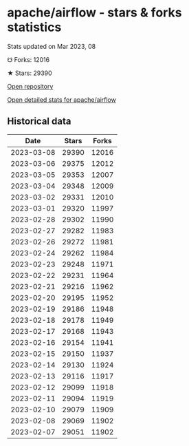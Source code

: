 # apache/airflow - stars & forks statistics

Stats updated on Mar 2023, 08

☋ Forks: 12016

★ Stars: 29390

[Open repository](https://github.com/apache/airflow)

[Open detailed stats for apache/airflow](https://reviewgithub.com/rep/apache/airflow)

## Historical data
| Date | Stars | Forks |
|------|-------|-------|
| 2023-03-08 | 29390 | 12016 | 
| 2023-03-06 | 29375 | 12012 | 
| 2023-03-05 | 29353 | 12007 | 
| 2023-03-04 | 29348 | 12009 | 
| 2023-03-02 | 29331 | 12010 | 
| 2023-03-01 | 29320 | 11997 | 
| 2023-02-28 | 29302 | 11990 | 
| 2023-02-27 | 29282 | 11983 | 
| 2023-02-26 | 29272 | 11981 | 
| 2023-02-24 | 29262 | 11984 | 
| 2023-02-23 | 29248 | 11971 | 
| 2023-02-22 | 29231 | 11964 | 
| 2023-02-21 | 29216 | 11962 | 
| 2023-02-20 | 29195 | 11952 | 
| 2023-02-19 | 29186 | 11948 | 
| 2023-02-18 | 29178 | 11949 | 
| 2023-02-17 | 29168 | 11943 | 
| 2023-02-16 | 29154 | 11941 | 
| 2023-02-15 | 29150 | 11937 | 
| 2023-02-14 | 29130 | 11924 | 
| 2023-02-13 | 29116 | 11917 | 
| 2023-02-12 | 29099 | 11918 | 
| 2023-02-11 | 29094 | 11919 | 
| 2023-02-10 | 29079 | 11909 | 
| 2023-02-08 | 29069 | 11902 | 
| 2023-02-07 | 29051 | 11902 | 

